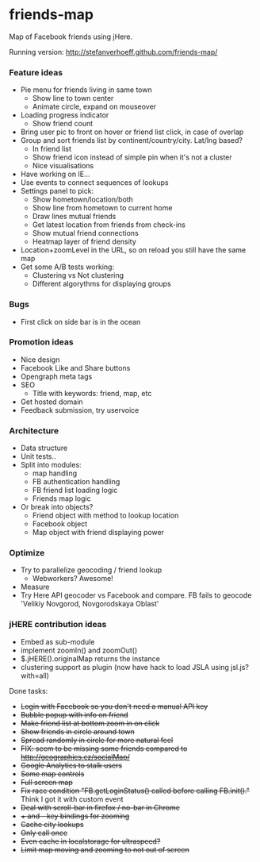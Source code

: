 friends-map
===========

Map of Facebook friends using jHere.

Running version:
http://stefanverhoeff.github.com/friends-map/

### Feature ideas
- Pie menu for friends living in same town
  - Show line to town center
  - Animate circle, expand on mouseover
- Loading progress indicator
  - Show friend count
- Bring user pic to front on hover or friend list click, in case of overlap
- Group and sort friends list by continent/country/city. Lat/lng based?
  - In friend list
  - Show friend icon instead of simple pin when it's not a cluster
  - Nice visualisations
- Have working on IE...
- Use events to connect sequences of lookups
- Settings panel to pick:
  - Show hometown/location/both
  - Show line from hometown to current home
  - Draw lines mutual friends
  - Get latest location from friends from check-ins
  - Show mutual friend connections
  - Heatmap layer of friend density
- Location+zoomLevel in the URL, so on reload you still have the same map
- Get some A/B tests working:
  - Clustering vs Not clustering
  - Different algorythms for displaying groups

### Bugs
- First click on side bar is in the ocean

### Promotion ideas
- Nice design
- Facebook Like and Share buttons
- Opengraph meta tags
- SEO
  - Title with keywords: friend, map, etc
- Get hosted domain
- Feedback submission, try uservoice

### Architecture
- Data structure
- Unit tests..
- Split into modules:
  - map handling
  - FB authentication handling
  - FB friend list loading logic
  - Friends map logic
- Or break into objects?
  - Friend object with method to lookup location
  - Facebook object
  - Map object with friend displaying power

### Optimize
- Try to parallelize geocoding / friend lookup
  - Webworkers? Awesome!
- Measure
- Try Here API geocoder vs Facebook and compare. FB fails to geocode 'Velikiy Novgorod, Novgorodskaya Oblast'

### jHERE contribution ideas
- Embed as sub-module
- implement zoomIn() and zoomOut()
- $.jHERE().originalMap returns the instance
- clustering support as plugin (now have hack to load JSLA using jsl.js?with=all)

Done tasks:
- ~~Login with Facebook so you don't need a manual API key~~
- ~~Bubble popup with info on friend~~
- ~~Make friend list at bottom zoom in on click~~
- ~~Show friends in circle around town~~
- ~~Spread randomly in circle for more natural feel~~
- ~~FIX: seem to be missing some friends compared to http://geographics.cz/socialMap/~~
- ~~Google Analytics to stalk users~~
- ~~Some map controls~~
- ~~Full screen map~~
- ~~Fix race condition "FB.getLoginStatus() called before calling FB.init()."~~ Think I got it with custom event
- ~~Deal with scroll-bar in firefox / no-bar in Chrome~~
- ~~+ and - key bindings for zooming~~
- ~~Cache city lookups~~
- ~~Only call once~~
- ~~Even cache in localstorage for ultraspeed?~~
- ~~Limit map moving and zooming to not out of screen~~
